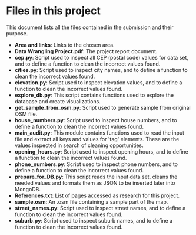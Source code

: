 # Files in this project

This document lists all the files contained in the submission and their purpose.

- **Area and links**: Links to the chosen area.
- **Data Wrangling Project.pdf**: The project report document.
- **cep.py**: Script used to inspect all CEP (postal code) values for data set, and to define a function to clean the incorrect values found.
- **cities.py**: Script used to inspect city names, and to define a function to clean the incorrect values found.
- **elevation.py**: Script used to inspect elevation values, and to define a function to clean the incorrect values found.
- **explore_db.py**: This script contains functions used to explore the database and create visualizations.
- **get_sample_from_osm.py**: Script used to generate sample from original OSM file.
- **house_numbers.py**: Script used to inspect house numbers, and to define a function to clean the incorrect values found.
- **main_audit.py**: This module contains functions used to read the input file and extract all keys and values for 'tag' elements. These are the values inspected in search of cleaning opportunities.
- **opening_hours.py**: Script used to inspect opening hours, and to define a function to clean the incorrect values found.
- **phone_numbers.py**: Script used to inspect phone numbers, and to define a function to clean the incorrect values found.
- **prepare_for_DB.py**: This script reads the input data set, cleans the needed values and formats them as JSON to be inserted later into MongoDB.
- **References.txt**: List of pages accessed as research for this project.
- **sample.osm**: An .osm file containing a sample part of the map.
- **street_names.py**: Script used to inspect street names, and to define a function to clean the incorrect values found.
- **suburb.py**: Script used to inspect suburb names, and to define a function to clean the incorrect values found.

